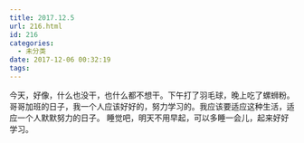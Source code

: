 ```yaml
---
title: 2017.12.5
url: 216.html
id: 216
categories:
  - 未分类
date: 2017-12-06 00:32:19
tags:
---
```


今天，好像，什么也没干，也什么都不想干。下午打了羽毛球，晚上吃了螺蛳粉。 哥哥加班的日子，我一个人应该好好的，努力学习的。我应该要适应这种生活，适应一个人默默努力的日子。 睡觉吧，明天不用早起，可以多睡一会儿，起来好好学习。